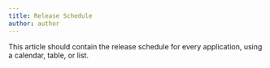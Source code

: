 ```yaml
---
title: Release Schedule
author: author
---
```


This article should contain the release schedule for every application, using a calendar, table, or list.
